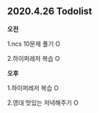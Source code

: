 ## 2020.4.26 Todolist

**오전**

1.ncs 10문제 풀기 O

2.하이퍼레저 복습 O



**오후**

1.하이퍼레저 복습 O

2.영대 맛있는 저녁해주기 O